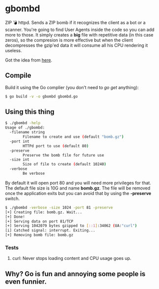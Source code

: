 # gbombd
ZIP 💣  httpd. Sends a ZIP bomb if it recognizes the client as a bot or a scanner. You're going to find User Agents inside the code so you can add more to those.
It simply creates a **big** file with repetitive data (in this case zeros), so the compresion is more effective but when the client decompresses the gzip'ed data it will consume all his CPU rendering it useless.

Got the idea from [here](https://blog.haschek.at/2017/how-to-defend-your-website-with-zip-bombs.html).
## Compile
Build it using the Go complier (you don't need to *go get* anything):
```bash
$ go build -v -o gbombd gbombd.go
```

## Using this thing
```bash
$ ./gbombd -help
Usage of ./gbombd:
  -filename string
    	Filename to create and use (default "bomb.gz")
  -port int
    	HTTPd port to use (default 80)
  -preserve
    	Preserve the bomb file for future use
  -size int
    	Size of file to create (default 10240)
  -verbose
    	Be verbose
```

By default it will open port 80 and you will need more privileges for that. The default file size is 10G and name **bomb.gz**. The file will be removed once the application exits but you can avoid that by using the **-preserve** switch.

```bash
$ ./gbombd -verbose -size 1024 -port 81 -preserve
[+] Creating file: bomb.gz. Wait...
[+] Done!
[+] Serving data on port 81/TCP
[+] Serving 1042079 bytes gzipped to [::1]:34062 (UA:"curl")
[i] Catched signal: interrupt. Exiting...
[+] Removing bomb file: bomb.gz
```

### Tests
1. curl: Never stops loading content and CPU usage goes up.

## Why? Go is fun and annoying some people is even funnier.

